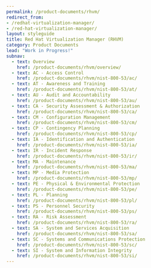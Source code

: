 ```yaml
---
permalink: /product-documents/rhvm/
redirect_from:
- /redhat-virtualization-manager/
- /red-hat-virtualization-manager/
layout: styleguide
title: Red Hat Virtualization Manager (RHVM)
category: Product Documents
lead: "Work in Progress!"
subnav:
  - text: Overview
    href: /product-documents/rhvm/overview/
  - text: AC - Access Control
    href: /product-documents/rhvm/nist-800-53/ac/
  - text: AT - Awareness and Training
    href: /product-documents/rhvm/nist-800-53/at/
  - text: AU - Audit and Accountability
    href: /product-documents/rhvm/nist-800-53/au/
  - text: CA - Security Assessment & Authorization
    href: /product-documents/rhvm/nist-800-53/ca/
  - text: CM - Configuration Management
    href: /product-documents/rhvm/nist-800-53/cm/
  - text: CP - Contingency Planning
    href: /product-documents/rhvm/nist-800-53/cp/
  - text: IA - Identification and Authentication
    href: /product-documents/rhvm/nist-800-53/ia/
  - text: IR - Incident Response
    href: /product-documents/rhvm/nist-800-53/ir/
  - text: MA - Maintenance
    href: /product-documents/rhvm/nist-800-53/ma/
  - text: MP - Media Protection
    href: /product-documents/rhvm/nist-800-53/mp/
  - text: PE - Physical & Environmental Protection
    href: /product-documents/rhvm/nist-800-53/pe/
  - text: PL - Planning
    href: /product-documents/rhvm/nist-800-53/pl/
  - text: PS - Personnel Security
    href: /product-documents/rhvm/nist-800-53/ps/
  - text: RA - Risk Assessment
    href: /product-documents/rhvm/nist-800-53/ra/
  - text: SA - System and Services Acquisition
    href: /product-documents/rhvm/nist-800-53/sa/
  - text: SC - Systems and Communications Protection
    href: /product-documents/rhvm/nist-800-53/sc/
  - text: SI - System and Information Integrity
    href: /product-documents/rhvm/nist-800-53/si/
---
```

